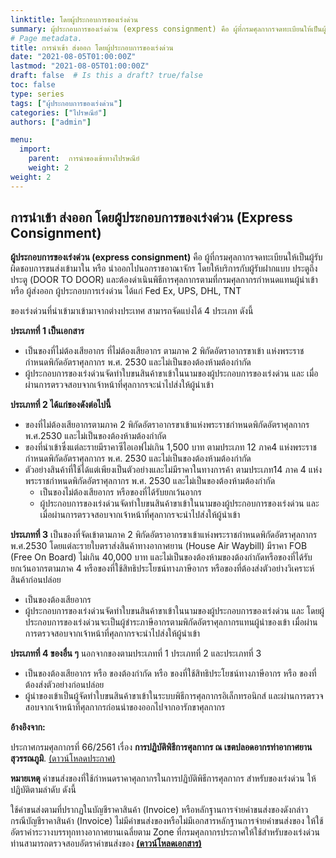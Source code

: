 ```yaml
---
linktitle: โดยผู้ประกอบการของเร่งด่วน
summary: ผู้ประกอบการของเร่งด่วน (express consignment) คือ ผู้ที่กรมศุลกากรจดทะเบียนให้เป็นผู้รับผิดชอบการขนส่งเข้ามาใน หรือ นำออกไปนอก ราชอาณาจักร โดยให้บริการกับผู้รับฝากแบบ ประตูถึงประตู (DOOR TO DOOR) และต้องดำเนินพิธีการศุลกากรตามที่กรมศุลกากรกำหนดแทนผู้นำเข้าหรือ ผู้ส่งออก ผู้ประกอบการเร่งด่วน ได้แก่ Fed Ex, UPS, DHL, TNT
# Page metadata.
title: การนำเข้า ส่งออก โดยผู้ประกอบการของเร่งด่วน
date: "2021-08-05T01:00:00Z"
lastmod: "2021-08-05T01:00:00Z"
draft: false  # Is this a draft? true/false
toc: false 
type: series  
tags: ["ผู้ประกอบการของเร่งด่วน"]
categories: ["ไปรษณีย์"]
authors: ["admin"]

menu:
  import:
    parent:  การนำของเข้าทางไปรษณีย์
    weight: 2
weight: 2
---
```


## การนำเข้า ส่งออก โดยผู้ประกอบการของเร่งด่วน (Express Consignment)

**ผู้ประกอบการของเร่งด่วน (express consignment)** คือ ผู้ที่กรมศุลกากรจดทะเบียนให้เป็นผู้รับผิดชอบการขนส่งเข้ามาใน หรือ นำออกไปนอกราชอาณาจักร โดยให้บริการกับผู้รับฝากแบบ ประตูถึงประตู (DOOR TO DOOR) และต้องดำเนินพิธีการศุลกากรตามที่กรมศุลกากรกำหนดแทนผู้นำเข้าหรือ ผู้ส่งออก ผู้ประกอบการเร่งด่วน ได้แก่ Fed Ex, UPS, DHL, TNT

ของเร่งด่วนที่นำเข้ามาเข้ามาจากต่างประเทศ สามารถจัดแบ่งได้ 4 ประเภท ดังนี้

**ประเภทที่ 1 เป็นเอกสาร** 
- เป็นของที่ไม่ต้องเสียอากร ที่ไม่ต้องเสียอากร ตามภาค 2 พิกัดอัตราอากรขาเข้า แห่งพระราชกำหนดพิกัดอัตราศุลกากร พ.ศ. 2530 และไม่เป็นของต้องห้ามต้องกำกัด
- ผู้ประกอบการของเร่งด่วนจัดทำใบขนสินค้าขาเข้าในนามของผู้ประกอบการของเร่งด่วน และ เมื่อผ่านการตรวจสอบจากเจ้าหน้าที่ศุลกากรจะนำไปส่งให้ผู้นำเข้า

**ประเภทที่ 2 ได้แก่ของดังต่อไปนี้**

- ของที่ไม่ต้องเสียอากรตามภาค 2 พิกัดอัตราอากรขาเข้าแห่งพระราชกำหนดพิกัดอัตราศุลกากร พ.ศ.2530 และไม่เป็นของต้องห้ามต้องกำกัด
- ของที่นำเข้าซึ่งแต่ละรายมีราคาซีไอเอฟไม่เกิน 1,500 บาท ตามประเภท 12 ภาค4 แห่งพระราชกำหนดพิกัดอัตราศุลกากร พ.ศ. 2530 และไม่เป็นของต้องห้ามต้องกำกัด
- ตัวอย่างสินค้าที่ใช้ได้แต่เพียงเป็นตัวอย่างและไม่มีราคาในทางการค้า ตามประเภท14 ภาค 4 แห่งพระราชกำหนดพิกัดอัตราศุลกากร พ.ศ. 2530 และไม่เป็นของต้องห้ามต้องกำกัด
    - เป็นของไม่ต้องเสียอากร หรือของที่ได้รับยกเว้นอากร
    - ผู้ประกอบการของเร่งด่วนจัดทำใบขนสินค้าขาเข้าในนามของผู้ประกอบการของเร่งด่วน และ เมื่อผ่านการตรวจสอบจากเจ้าหน้าที่ศุลกากรจะนำไปส่งให้ผู้นำเข้า

**ประเภทที่ 3** เป็นของที่จัดเข้าตามภาค 2 พิกัดอัตราอากรขาเข้าแห่งพระราชกำหนดพิกัดอัตราศุลกากร พ.ศ.2530 โดยแต่ละรายใบตราส่งสินค้าทางอากาศยาน (House Air Waybill) มีราคา FOB (Free On Board) ไม่เกิน 40,000 บาท และไม่เป็นของต้องห้ามของต้องกำกัดหรือของที่ได้รับยกเว้นอากรตามภาค 4 หรือของที่ใช้สิทธิประโยชน์ทางภาษีอากร หรือของที่ต้องส่งตัวอย่างวิเคราะห์สินค้าก่อนปล่อย

- เป็นของต้องเสียอากร
- ผู้ประกอบการของเร่งด่วนจัดทำใบขนสินค้าขาเข้าในนามของผู้ประกอบการของเร่งด่วน และ โดยผู้ประกอบการของเร่งด่วนจะเป็นผู้ชำระภาษีอากรตามพิกัดอัตราศุลกากรแทนผู้นำของเข้า เมื่อผ่านการตรวจสอบจากเจ้าหน้าที่ศุลกากรจะนำไปส่งให้ผู้นำเข้า

**ประเภทที่ 4 ของอื่น ๆ** นอกจากของตามประเภทที่ 1 ประเภทที่ 2 และประเภทที่ 3

- เป็นของต้องเสียอากร หรือ ของต้องกำกัด หรือ ของที่ใช้สิทธิประโยชน์ทางภาษีอากร หรือ ของที่ต้องส่งตัวอย่างก่อนปล่อย
- ผู้นำของเข้าเป็นผู้จัดทำใบขนสินค้าขาเข้าในระบบพิธีการศุลกากรอิเล็กทรอนิกส์ และผ่านการตรวจสอบจากเจ้าหน้าที่ศุลกากรก่อนนำของออกไปจากอารักขาศุลกากร

**อ้างอิงจาก:**  

ประกาศกรมศุลกากรที่ 66/2561 เรื่อง **การปฏิบัติพิธีการศุลกากร ณ เขตปลอดอากรท่าอากาศยานสุวรรณภูมิ**.    [(ดาวน์โหลดประกาศ)](../../../post/announcement/customs/2561-66/)

**หมายเหตุ**
ค่าขนส่งของที่ใช้กำหนดราคาศุลกากรในการปฏิบัติพิธีการศุลกากร สำหรับของเร่งด่วน ให้ปฏิบัติตามลำดับ ดังนี้

ใช้ค่าขนส่งตามที่ปรากฏในบัญชีราคาสินค้า (Invoice) หรือหลักฐานการจ่ายค่าขนส่งของดังกล่าว
กรณีบัญชีราคาสินค้า (Invoice) ไม่มีค่าขนส่งของหรือไม่มีเอกสารหลักฐานการจ่ายค่าขนส่งของ ให้ใช้อัตราค่าระวางบรรทุกทางอากาศยานเฉลี่ยตาม Zone ที่กรมศุลกากรประกาศให้ใช้สำหรับของเร่งด่วน ท่านสามารถตรวจสอบอัตราค่าขนส่งของ [**(ดาวน์โหลดเอกสาร)**](http://www.customs.go.th/data_files/bcf754c56e0f49fae02711414654fa4e.pptx)